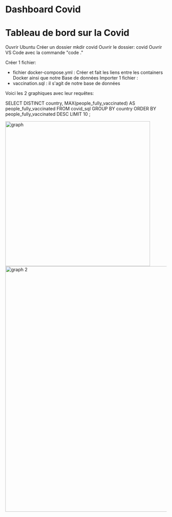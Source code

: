 # Dashboard Covid 
# Tableau de bord sur la Covid
Ouvrir Ubuntu
Créer un dossier mkdir covid
Ouvrir le dossier: covid
Ouvrir VS Code avec la commande "code ."

Créer 1 fichier:
 - fichier docker-compose.yml : Créer et fait les liens entre les containers Docker ainsi que notre Base de données 
Importer 1 fichier :
- vaccination.sql : il s'agit de notre base de données
 

Voici les 2 graphiques avec leur requêtes:

   SELECT DISTINCT country, MAX(people_fully_vaccinated) AS people_fully_vaccinated
            FROM covid_sql
            GROUP BY country
            ORDER BY people_fully_vaccinated DESC
            LIMIT 10 ;
   
  



<img width="452" alt="graph" src="https://user-images.githubusercontent.com/95342914/161985758-62067490-0d19-4471-b4fb-1b02a81b4702.PNG">

<img width="766" alt="graph 2" src="https://user-images.githubusercontent.com/95342914/161985744-b93947c5-ec18-4402-a971-f4f4993f23de.PNG">
